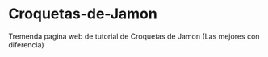 # Croquetas-de-Jamon
Tremenda pagina web de tutorial de Croquetas de Jamon (Las mejores con diferencia)
